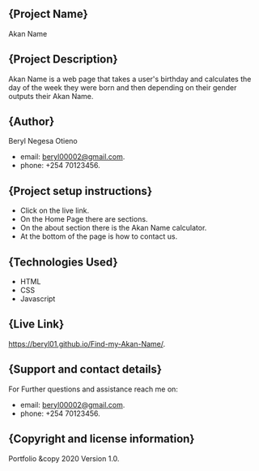 ## {Project Name}
Akan Name
## {Project Description}
Akan Name is a web page that takes a user's birthday and calculates the day of the week they were born and then depending on their gender outputs their Akan Name.
## {Author}
Beryl Negesa Otieno
* email: beryl00002@gmail.com.
* phone: +254 70123456.
## {Project setup instructions}
* Click on the live link.
* On the Home Page there are sections.
* On the about section there is the Akan Name calculator.
* At the bottom of the page is how to contact us.
## {Technologies Used}
* HTML
* CSS
* Javascript
## {Live Link}
 https://beryl01.github.io/Find-my-Akan-Name/.
## {Support and contact details}
For Further questions and assistance reach me on:
* email: beryl00002@gmail.com.
* phone: +254 70123456.
## {Copyright and license information}
Portfolio &copy 2020 Version 1.0.




